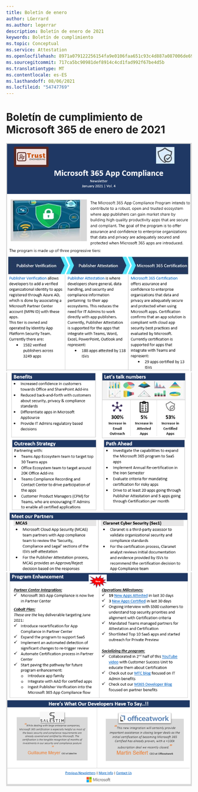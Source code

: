 ```yaml
---
title: Boletín de enero
author: LGerrard
ms.author: legerrar
description: Boletín de enero de 2021
keywords: Boletín de cumplimiento
ms.topic: Conceptual
ms.service: Attestation
ms.openlocfilehash: 8971a079122256154fa9e0106faa651c93c4d887a087006de69cc832a9eb1439
ms.sourcegitcommit: 717ca5bc90981def8914c4cd1fad992f67be4d5b
ms.translationtype: MT
ms.contentlocale: es-ES
ms.lasthandoff: 08/06/2021
ms.locfileid: "54747769"
---
```

# <a name="january-2021-microsoft-365-app-compliance-newsletter"></a>Boletín de cumplimiento de Microsoft 365 de enero de 2021

![Alt text ](../media/Jan1.PNG)
 ![ Alt text Alt ](../media/Jan2.PNG)
 ![ text](../media/Jan3.PNG)
